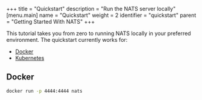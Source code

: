 +++
title = "Quickstart"
description = "Run the NATS server locally"
[menu.main]
  name = "Quickstart"
  weight = 2
  identifier = "quickstart"
  parent = "Getting Started With NATS"
+++

This tutorial takes you from zero to running NATS locally in your preferred environment. The quickstart currently works for:

* [Docker](#docker)
* [Kubernetes](#kubernetes)

## Docker

```bash
docker run -p 4444:4444 nats
```

